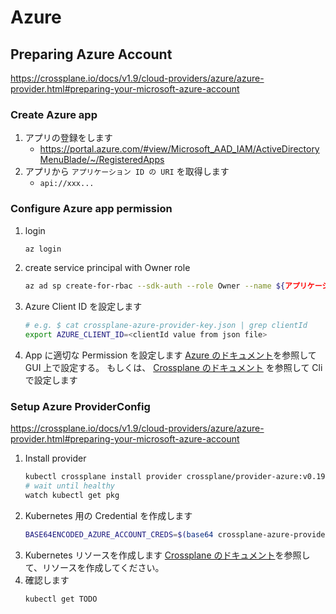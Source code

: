 # Azure

## Preparing Azure Account

https://crossplane.io/docs/v1.9/cloud-providers/azure/azure-provider.html#preparing-your-microsoft-azure-account

### Create Azure app

1. アプリの登録をします
   - https://portal.azure.com/#view/Microsoft_AAD_IAM/ActiveDirectoryMenuBlade/~/RegisteredApps
1. アプリから `アプリケーション ID の URI` を取得します
   - `api://xxx...`

### Configure Azure app permission

1. login
   ```bash
   az login
   ```
1. create service principal with Owner role
   ```bash
   az ad sp create-for-rbac --sdk-auth --role Owner --name ${アプリケーション ID の URI e.g. api://..} > crossplane-azure-provider-key.json
   ```
1. Azure Client ID を設定します
   ```bash
   # e.g. $ cat crossplane-azure-provider-key.json | grep clientId
   export AZURE_CLIENT_ID=<clientId value from json file>
   ```
1. App に適切な Permission を設定します
   [Azure のドキュメント](https://docs.microsoft.com/en-us/azure/active-directory/develop/quickstart-configure-app-access-web-apis)を参照して GUI 上で設定する。
   もしくは、
   [Crossplane のドキュメント](https://crossplane.io/docs/v1.9/cloud-providers/azure/azure-provider.html#preparing-your-microsoft-azure-account) を参照して Cli で設定します

### Setup Azure ProviderConfig

https://crossplane.io/docs/v1.9/cloud-providers/azure/azure-provider.html#preparing-your-microsoft-azure-account

1. Install provider
   ```bash
   kubectl crossplane install provider crossplane/provider-azure:v0.19.0
   # wait until healthy
   watch kubectl get pkg
   ```
1. Kubernetes 用の Credential を作成します
   ```bash
   BASE64ENCODED_AZURE_ACCOUNT_CREDS=$(base64 crossplane-azure-provider-key.json | tr -d "\n")
   ```
1. Kubernetes リソースを作成します
   [Crossplane のドキュメント](https://crossplane.io/docs/v1.9/cloud-providers/azure/azure-provider.html#setup-azure-providerconfig)を参照して、リソースを作成してください。
1. 確認します
   ```bash
   kubectl get TODO
   ```
